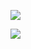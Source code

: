 ![](https://camo.githubusercontent.com/2309797487e5e969659a3b545c96151807b04120a9cc2985f632ec94ba00c9f3/68747470733a2f2f6d656469612e67697068792e636f6d2f6d656469612f53576f536b4e36447854737a71494b4571762f67697068792e676966)

<img align="left" src="https://github-readme-stats.vercel.app/api?username=jm12138&show_icons=true&icon_color=CE1D2D&text_color=718096&bg_color=0d1019&hide_title=false&&hide_border=true" />
